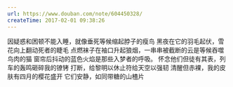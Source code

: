 ```yaml
---
url: https://www.douban.com/note/604450328/
createTime: 2017-02-01 09:38:26
---
```


因疑惑和困顿不能入睡，就像垂死等候缩起脖子的瘦鸟
黑夜在它的羽毛起伏，雪花向上翻动死者的睫毛
点燃袜子在袖口升起狼烟，一串串被截断的云是等候吞噬鸟肉的猫
窗帘后抖动的蓝色火焰是那些入梦者的呼吸。
怀念他们但徒有其表，列车的轰鸣砸碎我的镣铐
打断，给黎明以休止符给天空以强韧
清醒但赤裸，我的皮肤有四月的樱花盛开
它们安静，如同带糖的山楂片